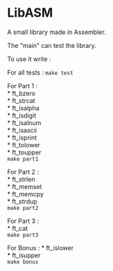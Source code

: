 # LibASM

A small library made in Assembler.

The "main" can test the library.

To use it write :

For all tests :
	`make test`

For Part 1 :<br />
	* ft_bzero<br />
	* ft_strcat<br />
	* ft_isalpha<br />
	* ft_isdigit<br />
	* ft_isalnum<br />
	* ft_isascii<br />
	* ft_isprint<br />
	* ft_tolower<br />
	* ft_toupper<br />
	`make part1`

For Part 2 :<br />
	* ft_strlen<br />
	* ft_memset<br />
	* ft_memcpy<br />
	* ft_strdup<br />
	`make part2`

For Part 3 :<br />
	* ft_cat<br />
	`make part3`

For Bonus :
	* ft_islower<br />
	* ft_isupper<br />
	`make bonus`